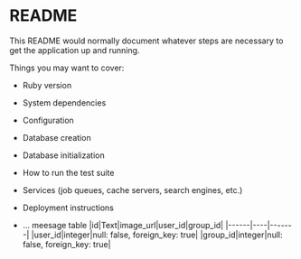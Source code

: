 # README

This README would normally document whatever steps are necessary to get the
application up and running.

Things you may want to cover:

* Ruby version

* System dependencies

* Configuration

* Database creation

* Database initialization

* How to run the test suite

* Services (job queues, cache servers, search engines, etc.)

* Deployment instructions

* ...
meesage table
|id|Text|image_url|user_id|group_id|
|------|----|-------|
|user_id|integer|null: false, foreign_key: true|
|group_id|integer|null: false, foreign_key: true|
